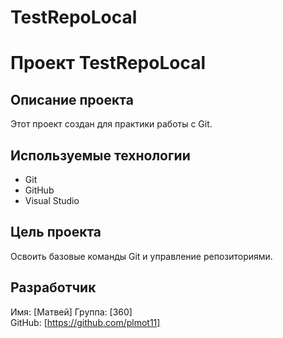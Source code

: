 # TestRepoLocal
# Проект TestRepoLocal
## Описание проекта
Этот проект создан для практики работы с Git.
## Используемые технологии
- Git
- GitHub
- Visual Studio
## Цель проекта
Освоить базовые команды Git и управление репозиториями.
## Разработчик
Имя: [Матвей] 
Группа: [360]  
GitHub: [https://github.com/plmot11]
